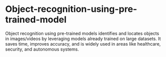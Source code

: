 # Object-recognition-using-pre-trained-model
Object recognition using pre-trained models identifies and locates objects in images/videos by leveraging models already trained on large datasets. It saves time, improves accuracy, and is widely used in areas like healthcare, security, and autonomous systems.
